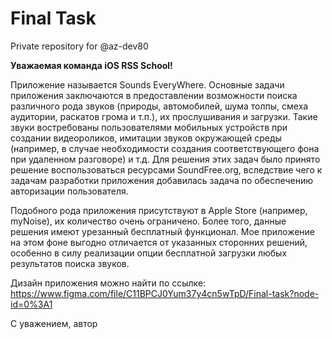 # Final Task
Private repository for @az-dev80

**Уважаемая команда iOS RSS School!**

Приложение называется Sounds EveryWhere. Основные задачи приложения заключаются в предоставлении возможности поиска различного рода звуков (природы, автомобилей, шума толпы, смеха аудитории, раскатов грома и т.п.), их прослушивания и загрузки. Такие звуки востребованы пользователями мобильных устройств при создании видеороликов, имитации звуков окружающей среды (например, в случае необходимости создания соответствующего фона при удаленном разговоре) и т.д. Для решения этих задач было принято решение воспользоваться ресурсами SoundFree.org, вследствие чего к задачам разработки приложения добавилась задача по обеспечению авторизации пользователя.

Подобного рода приложения присутствуют в Apple Store (например, myNoise), их количество очень ограничено. Более того, данные решения имеют урезанный бесплатный функционал. Мое приложение на этом фоне выгодно отличается от указанных сторонних решений, особенно в силу реализации опции бесплатной загрузки любых результатов поиска звуков.

Дизайн приложения можно найти по ссылке:  https://www.figma.com/file/C11BPCJ0Yum37y4cn5wTpD/Final-task?node-id=0%3A1

С уважением,
автор
